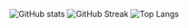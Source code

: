 ![GitHub stats](https://github-readme-stats.vercel.app/api?username=Doprez&theme=gotham&show_icons=true&count_private=true&hide_title=false&hide_border=true&card_width=800)
![GitHub Streak](http://github-readme-streak-stats.herokuapp.com?user=Doprez&theme=gotham&hide_border=true&date_format=M%20j%5B%2C%20Y%5D&card_width=450)
![Top Langs](https://github-readme-stats.vercel.app/api/top-langs/?username=Doprez&layout=compact&theme=gotham&hide=html&hide_border=true&card_width=400)
